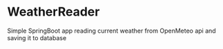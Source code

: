 # WeatherReader
Simple SpringBoot app reading current weather from OpenMeteo api and saving it to database

